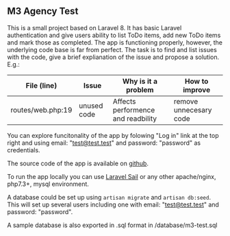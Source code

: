 ## M3 Agency Test

This is a small project based on Laravel 8. It has basic Laravel authentication and give users ability to list ToDo items, add new ToDo items and mark those as completed. The app is functioning properly, however, the underlying code base is far from perfect. The task is to find and list issues with the code, give a brief explianation of the issue and propose a solution. E.g.:


| File (line)      | Issue       | Why is it a problem                | How to improve         |
| ---------------- | ----------- | ---------------------------------- | ---------------------- |
|routes/web.php:19 | unused code | Affects performence and readbility | remove unnecesary code |

You can explore funcitonality of the app by folowing "Log in" link at the top right and using email: "test@test.test" and password: "password" as credentials. 

The source code of the app is available on [github](https://github.com/m3-agency/m3-test).

To run the app locally you can use [Laravel Sail](https://laravel.com/docs/8.x/sail#introduction) or any other apache/nginx, php7.3+, mysql environment.

A database could be set up using `artisan migrate` and `artisan db:seed`. This will set up several users including one with email: "test@test.test" and password: "password". 

A sample database is also exported in .sql format in /database/m3-test.sql
